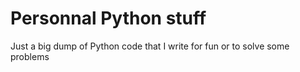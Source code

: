 # Personnal Python stuff
Just a big dump of Python code that I write for fun or to solve
some problems
